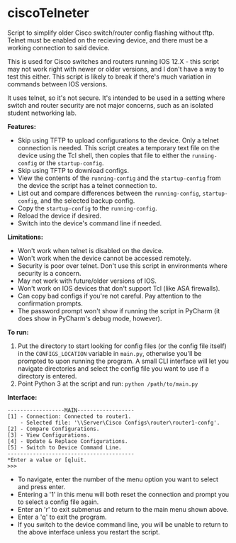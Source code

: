 # ciscoTelneter
Script to simplify older Cisco switch/router config flashing without tftp. Telnet must be enabled on the recieving device, and there must be a working connection to said device.

This is used for Cisco switches and routers running IOS 12.X - this script may not work right with newer or older versions, and I don't have a way to test this either. This script is likely to break if there's much variation in commands between IOS versions.

It uses telnet, so it's not secure. It's intended to be used in a setting where switch and router security are not major concerns, such as an isolated student networking lab.  

**Features:**

 * Skip using TFTP to upload configurations to the device. Only a telnet connection is needed. This script creates a temporary text file on the device using the Tcl shell, then copies that file to either the `running-config` or the `startup-config`.
 * Skip using TFTP to download configs.
 * View the contents of the `running-config` and the `startup-config` from the device the script has a telnet connection to.
 * List out and compare differences between the `running-config`, `startup-config`, and the selected backup config.
 * Copy the `startup-config` to the `running-config`.
 * Reload the device if desired.
 * Switch into the device's command line if needed.
 
 
**Limitations:**

* Won't work when telnet is disabled on the device.
* Won't work when the device cannot be accessed remotely.
* Security is poor over telnet. Don't use this script in environments where security is a concern.
* May not work with future/older versions of IOS.
* Won't work on IOS devices that don't support Tcl (like ASA firewalls).
* Can copy bad configs if you're not careful. Pay attention to the confirmation prompts.
* The password prompt won't show if running the script in PyCharm (it does show in PyCharm's debug mode, however).

**To run:** 

1. Put the directory to start looking for config files (or the config file itself) in the `CONFIGS_LOCATION` variable in `main.py`, otherwise you'll be prompted to upon running the program. A small CLI interface will let you navigate directories and select the config file you want to use if a directory is entered.
2. Point Python 3 at the script and run: `python /path/to/main.py`

**Interface:**
```
------------------MAIN------------------
[1] - Connection: Connected to router1.
    - Selected file: '\\Server\Cisco Configs\router\router1-confg'.
[2] - Compare Configurations.
[3] - View Configurations.
[4] - Update & Replace Configurations.
[5] - Switch to Device Command Line.
----------------------------------------
*Enter a value or [q]uit.
>>>
```
* To navigate, enter the number of the menu option you want to select and press enter.
* Entering a '1' in this menu will  both reset the connection and prompt you to select a config file again.
* Enter an 'r' to exit submenus and return to the main menu shown above.
* Enter a 'q' to exit the program.
* If you switch to the device command line, you will be unable to return to the above interface unless you restart the script.
